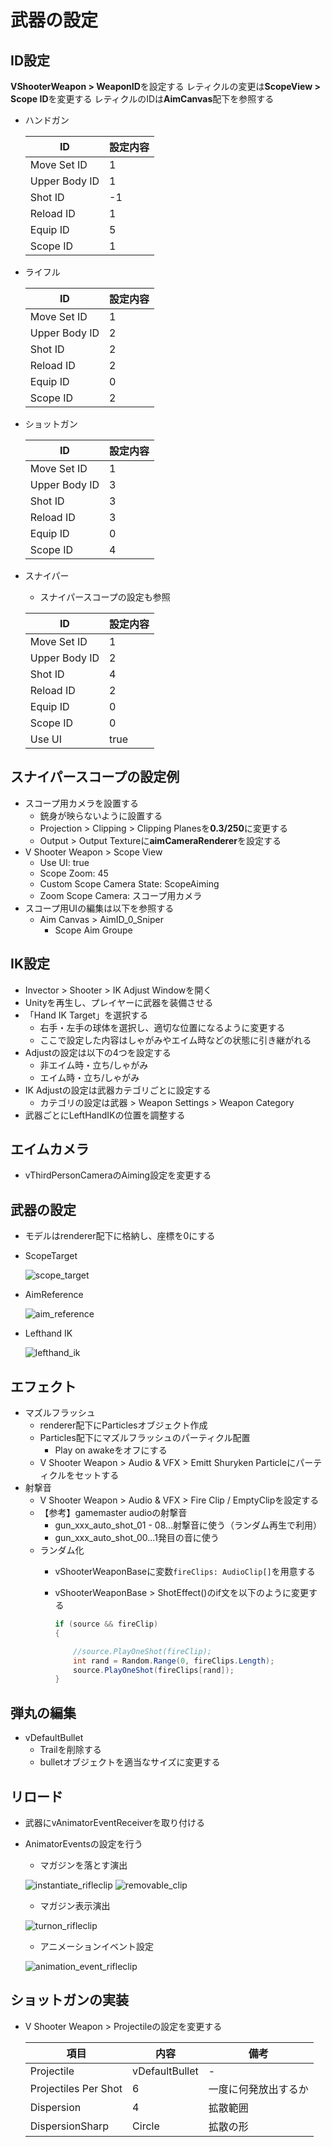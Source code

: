 # 武器の設定

## ID設定

**VShooterWeapon > WeaponID**を設定する
レティクルの変更は**ScopeView > Scope ID**を変更する
レティクルのIDは**AimCanvas**配下を参照する

- ハンドガン

  |ID|設定内容|
  |---|---|
  |Move Set ID|1|
  |Upper Body ID|1|
  |Shot ID|-1|
  |Reload ID|1|
  |Equip ID|5|
  |Scope ID|1|

- ライフル

  |ID|設定内容|
  |---|---|
  |Move Set ID|1|
  |Upper Body ID|2|
  |Shot ID|2|
  |Reload ID|2|
  |Equip ID|0|
  |Scope ID|2|

- ショットガン

  |ID|設定内容|
  |---|---|
  |Move Set ID|1|
  |Upper Body ID|3|
  |Shot ID|3|
  |Reload ID|3|
  |Equip ID|0|
  |Scope ID|4|

- スナイパー
  - スナイパースコープの設定も参照

  |ID|設定内容|
  |---|---|
  |Move Set ID|1|
  |Upper Body ID|2|
  |Shot ID|4|
  |Reload ID|2|
  |Equip ID|0|
  |Scope ID|0|
  |Use UI|true|


## スナイパースコープの設定例

- スコープ用カメラを設置する
  - 銃身が映らないように設置する
  - Projection > Clipping > Clipping Planesを**0.3/250**に変更する
  - Output > Output Textureに**aimCameraRenderer**を設定する
- V Shooter Weapon > Scope View
  - Use UI: true
  - Scope Zoom: 45
  - Custom Scope Camera State: ScopeAiming
  - Zoom Scope Camera: スコープ用カメラ
- スコープ用UIの編集は以下を参照する
  - Aim Canvas > AimID_0_Sniper
    - Scope Aim Groupe


## IK設定

- Invector > Shooter > IK Adjust Windowを開く
- Unityを再生し、プレイヤーに武器を装備させる
- 「Hand IK Target」を選択する
  - 右手・左手の球体を選択し、適切な位置になるように変更する
  - ここで設定した内容はしゃがみやエイム時などの状態に引き継がれる
- Adjustの設定は以下の4つを設定する
  - 非エイム時・立ち/しゃがみ
  - エイム時・立ち/しゃがみ
- IK Adjustの設定は武器カテゴリごとに設定する
  - カテゴリの設定は武器 > Weapon Settings > Weapon Category
- 武器ごとにLeftHandIKの位置を調整する

## エイムカメラ

- vThirdPersonCameraのAiming設定を変更する

## 武器の設定

- モデルはrenderer配下に格納し、座標を0にする
- ScopeTarget

  ![scope_target](/img/shooter/scope_target.png)

- AimReference

  ![aim_reference](/img/shooter/aim_reference.png)

- Lefthand IK

  ![lefthand_ik](/img/shooter/lefthand_ik.png)

## エフェクト

- マズルフラッシュ
  - renderer配下にParticlesオブジェクト作成
  - Particles配下にマズルフラッシュのパーティクル配置
    - Play on awakeをオフにする
  - V Shooter Weapon > Audio & VFX > Emitt Shuryken Particleにパーティクルをセットする
- 射撃音
  - V Shooter Weapon > Audio & VFX > Fire Clip / EmptyClipを設定する
  - 【参考】gamemaster audioの射撃音
    - gun_xxx_auto_shot_01 - 08…射撃音に使う（ランダム再生で利用）
    - gun_xxx_auto_shot_00…1発目の音に使う
  - ランダム化
    - vShooterWeaponBaseに変数`fireClips: AudioClip[]`を用意する
    - vShooterWeaponBase > ShotEffect()のif文を以下のように変更する

      ``` csharp
      if (source && fireClip)
      {

          //source.PlayOneShot(fireClip);
          int rand = Random.Range(0, fireClips.Length);
          source.PlayOneShot(fireClips[rand]);
      }
      ```

## 弾丸の編集

- vDefaultBullet
  - Trailを削除する
  - bulletオブジェクトを適当なサイズに変更する

## リロード

- 武器にvAnimatorEventReceiverを取り付ける
- AnimatorEventsの設定を行う
  - マガジンを落とす演出
  
  ![instantiate_rifleclip](/img/shooter/clip_instantiate.png)
  ![removable_clip](/img/shooter/removable_clip.png)

  - マガジン表示演出

  ![turnon_rifleclip](/img/shooter/turnon_rifleclip.png)

  - アニメーションイベント設定

  ![animation_event_rifleclip](/img/shooter/animation_event_rifleclip.png)

## ショットガンの実装

- V Shooter Weapon > Projectileの設定を変更する
  
  |項目|内容|備考|
  |---|---|---|
  |Projectile|vDefaultBullet|-|
  |Projectiles Per Shot|6|一度に何発放出するか|
  |Dispersion|4|拡散範囲|
  |DispersionSharp|Circle|拡散の形|